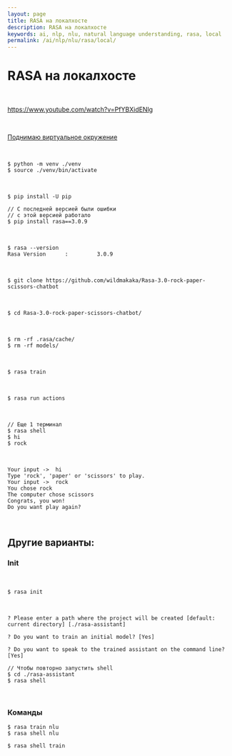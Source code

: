 ```yaml
---
layout: page
title: RASA на локалхосте
description: RASA на локалхосте
keywords: ai, nlp, nlu, natural language understanding, rasa, local
permalink: /ai/nlp/nlu/rasa/local/
---
```


# RASA на локалхосте

<br/>

https://www.youtube.com/watch?v=PfYBXidENlg

<br/>

[Поднимаю виртуальное окружение](/dev//aiops.ru/tools/python/virtualenv/ubuntu/)

<br/>

    $ python -m venv ./venv
    $ source ./venv/bin/activate

<br/>

    $ pip install -U pip

    // С последней версией были ошибки
    // с этой версией работало
    $ pip install rasa==3.0.9

<br/>

```
$ rasa --version
Rasa Version      :         3.0.9
```

<br/>

```
$ git clone https://github.com/wildmakaka/Rasa-3.0-rock-paper-scissors-chatbot
```

<br/>

```
$ cd Rasa-3.0-rock-paper-scissors-chatbot/
```

<br/>

```
$ rm -rf .rasa/cache/
$ rm -rf models/
```

<br/>

```
$ rasa train
```

<br/>

```
$ rasa run actions
```

<br/>

```
// Еще 1 терминал
$ rasa shell
$ hi
$ rock
```

<br/>

```
Your input ->  hi
Type 'rock', 'paper' or 'scissors' to play.
Your input ->  rock
You chose rock
The computer chose scissors
Congrats, you won!
Do you want play again?
```

<br/>

## Другие варианты:

### Init

<br/>

    $ rasa init

<br/>

    ? Please enter a path where the project will be created [default: current directory] [./rasa-assistant]

    ? Do you want to train an initial model? [Yes]

    ? Do you want to speak to the trained assistant on the command line? [Yes]

    // Чтобы повторно запустить shell
    $ cd ./rasa-assistant
    $ rasa shell

<br/>

### Команды

    $ rasa train nlu
    $ rasa shell nlu

    $ rasa shell train
